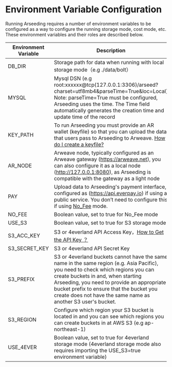 # Environment Variable Configuration

Running Arseeding requires a number of environment variables to be configured as a way to configure the running storage mode, cost mode, etc. These environment variables and their roles are described below.


| Environment Variable | Description                                                                                                                                                                                                                                                                                                                      |
|----------------------|----------------------------------------------------------------------------------------------------------------------------------------------------------------------------------------------------------------------------------------------------------------------------------------------------------------------------------|
| DB_DIR               | Storage path for data when running with local storage mode（e.g ./data/bolt）                                                                                                                                                                                                                                                      |
| MYSQL                | Mysql DSN (e.g root:xxxxxx@tcp(127.0.0.1:3306)/arseed?charset=utf8mb4&parseTime=True&loc=Local) Note: parseTime=True must be configured, Arseeding uses the time. The Time field automatically generates the creation time and update time of the record                                                                         |
| KEY_PATH             | To run Arseeding you must provide an AR wallet (keyfile) so that you can upload the data that users pass to Arseeding to Arweave. [How do I create a keyfile?](../other/2.getAR.md)                                                                                                                                              |
| AR_NODE              | Arweave node, typically configured as an Arweave gateway (https://arweave.net), you can also configure it as a local node (http://127.0.0.1:8080), as Arseeding is compatible with the gateway as a light node                                                                                                                   |
| PAY                  | Upload data to Arseeding's payment interface, configured as (https://api.everpay.io) if using a public service. You don’t need to configure this if using [No_Fee](1.intro.md#no_fee-mode) mode.                                                                                                                                 |
| NO_FEE               | Boolean value, set to true for No_Fee mode                                                                                                                                                                                                                                                                                       |
| USE_S3               | Boolean value, set to true for S3 storage mode                                                                                                                                                                                                                                                                                   |
| S3_ACC_KEY           | S3 or 4everland API Access Key，[How to Get the API Key ？](../other/1.S3API%20Key.md)                                                                                                                                                                                                                                             |
| S3_SECRET_KEY        | S3 or 4everland API Secret Key                                                                                                                                                                                                                                                                                                   |
| S3_PREFIX            | S3 or 4everland buckets cannot have the same name in the same region (e.g. Asia Pacific), you need to check which regions you can create buckets in and, when starting Arseeding, you need to provide an appropriate bucket prefix to ensure that the bucket you create does not have the same name as another S3 user's bucket. |
| S3_REGION            | Configure which region your S3 bucket is located in and you can see which regions you can create buckets in at AWS S3 (e.g ap-northeast-1)                                                                                                                                                                                       |
| USE_4EVER            | Boolean value, set to true for 4everland storage mode (4everland storage mode also requires importing the USE_S3=true environment variable)                                                                                                                                                                                      |                                                                                                                                                                          |

